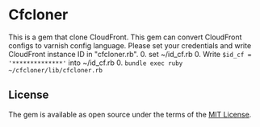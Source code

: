 # Cfcloner

This is a gem that clone CloudFront.
This gem can convert CloudFront configs to varnish config language.
Please set your credentials and write CloudFront instance ID in "cfcloner.rb".
0. set ~/id_cf.rb
0. Write `$id_cf = '**************'` into ~/id_cf.rb
0. `bundle exec ruby ~/cfcloner/lib/cfcloner.rb`

<!-- ## Installation

Add this line to your application's Gemfile:

```ruby
gem 'cfcloner'
```

And then execute:

    $ bundle

Or install it yourself as:

    $ gem install cfcloner

## Usage

TODO: Write usage instructions here

## Development

After checking out the repo, run `bin/setup` to install dependencies. Then, run `rake false` to run the tests. You can also run `bin/console` for an interactive prompt that will allow you to experiment.

To install this gem onto your local machine, run `bundle exec rake install`. To release a new version, update the version number in `version.rb`, and then run `bundle exec rake release`, which will create a git tag for the version, push git commits and tags, and push the `.gem` file to [rubygems.org](https://rubygems.org).

## Contributing

Bug reports and pull requests are welcome on GitHub at https://github.com/[USERNAME]/cfcloner. This project is intended to be a safe, welcoming space for collaboration, and contributors are expected to adhere to the [Contributor Covenant](contributor-covenant.org) code of conduct.

 -->
## License

The gem is available as open source under the terms of the [MIT License](http://opensource.org/licenses/MIT).
